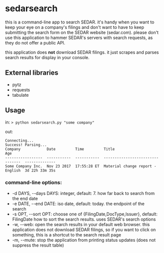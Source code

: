 # sedarsearch
this is a command-line app to search SEDAR. it's handy when you want to keep your eye on a company's filings and don't want to have to keep submitting the search form on the SEDAR website (sedar.com). please don't use this application to hammer SEDAR's servers with search requests, as they do not offer a public API. 

this application does **not** download SEDAR filings. it just scrapes and parses search results for display in your console.

## External libraries
* pytz
* requests
* tabulate

## Usage
in:
`> python sedarsearch.py "some company"`

out:
```
Connecting...
Success! Parsing...
Company            Date         Time         Title                             Age
-----------------  -----------  -----------  --------------------------------  --------------
Some Company Inc.  Nov 23 2017  17:55:28 ET  Material change report - English  3d 22h 33m 35s
```

### command-line options:
* -d DAYS, --days DAYS: integer, default: 7. how far back to search from the end date
* -e DATE, --end DATE: iso date, default: today. the endpoint of the search
* -s OPT, --sort OPT: choose one of {FilingDate,DocType,Issuer}, default: FilingDate how to sort the search results. uses SEDAR's search options
* -w, --web: open the search results in your default web browser. this application does not download SEDAR filings, so if you want to click on something, this is a shortcut to the search result page
* -m, --mute: stop the application from printing status updates (does not suppress the result table)
